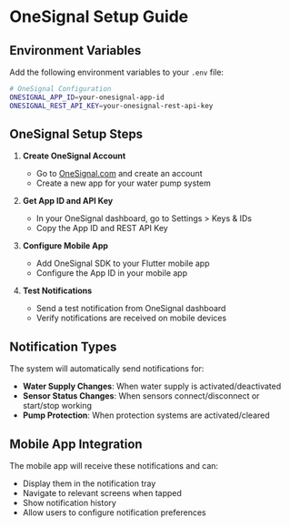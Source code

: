 # OneSignal Setup Guide

## Environment Variables

Add the following environment variables to your `.env` file:

```bash
# OneSignal Configuration
ONESIGNAL_APP_ID=your-onesignal-app-id
ONESIGNAL_REST_API_KEY=your-onesignal-rest-api-key
```

## OneSignal Setup Steps

1. **Create OneSignal Account**
   - Go to [OneSignal.com](https://onesignal.com) and create an account
   - Create a new app for your water pump system

2. **Get App ID and API Key**
   - In your OneSignal dashboard, go to Settings > Keys & IDs
   - Copy the App ID and REST API Key

3. **Configure Mobile App**
   - Add OneSignal SDK to your Flutter mobile app
   - Configure the App ID in your mobile app

4. **Test Notifications**
   - Send a test notification from OneSignal dashboard
   - Verify notifications are received on mobile devices

## Notification Types

The system will automatically send notifications for:

- **Water Supply Changes**: When water supply is activated/deactivated
- **Sensor Status Changes**: When sensors connect/disconnect or start/stop working
- **Pump Protection**: When protection systems are activated/cleared

## Mobile App Integration

The mobile app will receive these notifications and can:
- Display them in the notification tray
- Navigate to relevant screens when tapped
- Show notification history
- Allow users to configure notification preferences
